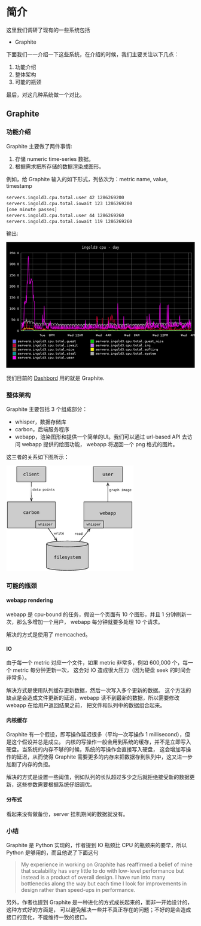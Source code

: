 # 简介

这里我们调研了现有的一些系统包括

- Graphite

下面我们一一介绍一下这些系统，在介绍的时候，我们主要关注以下几点：

1. 功能介绍
2. 整体架构
3. 可能的瓶颈

最后，对这几种系统做一个对比。


## Graphite

### 功能介绍

Graphite 主要做了两件事情:

1. 存储 numeric time-series 数据。
2. 根据需求把所存储的数据渲染成图形。

例如，给 Graphite 输入的如下形式，列依次为：metric name, value, timestamp

    servers.ingold3.cpu.total.user 42 1286269200
    servers.ingold3.cpu.total.iowait 123 1286269200
    [one minute passes]
    servers.ingold3.cpu.total.user 44 1286269260
    servers.ingold3.cpu.total.iowait 119 1286269260

输出:

![graphite-intro](img/graphite-intro.png)


我们目前的 [Dashbord](http://graph-index.intra.douban.com/) 用的就是 Graphite.


### 整体架构

Graphite 主要包括 3 个组成部分：

- whisper，数据存储库
- carbon，后端服务程序
- webapp，渲染图形和提供一个简单的UI。我们可以通过 url-based API 去访问 webapp 提供的绘图功能，
webapp 将返回一个 png 格式的图片。


这三者的关系如下图所示：

![graphite-dataflow](img/graphite-dataflow.png)

### 可能的瓶颈

#### webapp rendering

webapp 是 cpu-bound 的任务，假设一个页面有 10 个图形，并且 1 分钟刷新一次，那么多增加一个用户，
webapp 每分钟就要多处理 10 个请求。

解决的方式是使用了 memcached。

#### IO

由于每一个 metric 对应一个文件，如果 metric 非常多，例如 600,000 个，每一个 metric 每分钟更新一次，
这会对 IO 造成很大压力（因为硬盘 seek 的时间会非常多）。

解决方式是使用队列缓存更新数据，然后一次写入多个更新的数据。
这个方法的缺点是会造成文件更新的延迟，webapp 读不到最新的数据，所以需要修改 webapp 在给用户返回结果之前，
把文件和队列中的数据组合起来。

#### 内核缓存

Graphite 有一个假设，即写操作延迟很多（平均一次写操作 1 millisecond），但是这个假设并总是成立。
内核的写操作一般会用到系统的缓存，并不是立即写入硬盘。当系统的内存不够的时候，系统的写操作会直接写入硬盘，
这会增加写操作的延迟，从而使得 Graphite 需要更多的内存来把数据存到队列中，这又进一步加剧了内存的负担。

解决的方式是设置一些阈值，例如队列的长队超过多少之后就拒绝接受新的数据更新，这些参数需要根据系统仔细调优。

#### 分布式

看起来没有做备份，server 挂机期间的数据就没有。

### 小结

Graphite 是 Python 实现的，作者提到 IO 瓶颈比 CPU 的瓶颈来的要早，所以 Python 是够用的，而且他说了下面这句

> My experience in working on Graphite has reaffirmed a belief of mine that scalability
> has very little to do with low-level performance but instead is a product of overall design.
> I have run into many bottlenecks along the way but each time I look for improvements in design
> rather than speed-ups in performance.


另外，作者也提到 Graphite 是一种进化的方式成长起来的，而非一开始设计的，这种方式好的方面是，
可以避免解决一些并不真正存在的问题；不好的是会造成接口的变化，不能维持一致的接口。



